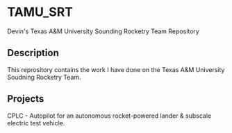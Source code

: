 # TAMU_SRT
Devin's Texas A&amp;M University Sounding Rocketry Team Repository

## Description
This reprository contains the work I have done on the Texas A&M University Soudning Rocketry Team.

## Projects
CPLC - Autopilot for an autonomous rocket-powered lander & subscale electric test vehicle.
